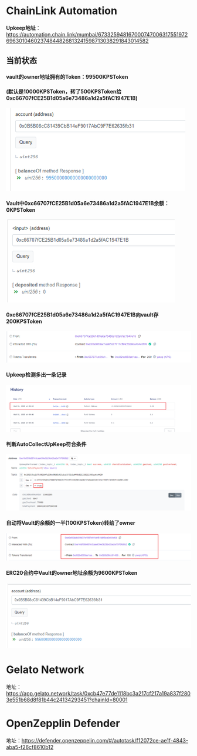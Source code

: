 # ChainLink Automation

**Upkeep地址**：https://automation.chain.link/mumbai/67332594816700074700631755197269630104602374844826813241598713038291843014582

## 当前状态

#### vault的owner地址拥有的Token：99500KPSToken

#### (默认是10000KPSToken，转了500KPSToken给0xc66707fCE25B1d05a6e73486a1d2a5fAC1947E1B)

![image-20230405174224377](./img/image-20230405174224377.png) 

#### Vault中0xc66707fCE25B1d05a6e73486a1d2a5fAC1947E1B余额：0KPSToken

 ![image-20230405174825139](img/image-20230405174825139.png)

#### 0xc66707fCE25B1d05a6e73486a1d2a5fAC1947E1B向vault存200KPSToken

![image-20230405200757250](./img/image-20230405200757250.png) 

#### Upkeep检测多出一条记录

![image-20230405201607186](./img/image-20230405201607186.png) 

#### 判断AutoCollectUpKeep符合条件

![image-20230405201830067](./img/image-20230405201830067.png) 

#### 自动将Vault的余额的一半(100KPSToken)转给了owner

![image-20230405201637452](./img/image-20230405201637452.png) 

#### ERC20合约中Vault的owner地址余额为9600KPSToken

 ![image-20230405201704138](./img/image-20230405201704138.png)

# Gelato Network

地址：https://app.gelato.network/task/0xcb47e77de1118bc3a217cf217a19a837f2803e551b68d8f81b44c24134293451?chainId=80001

# OpenZepplin Defender

地址：https://defender.openzeppelin.com/#/autotask/f12072ce-ae1f-4843-aba5-f26cf8610b12
